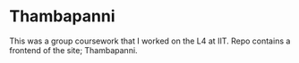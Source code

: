 # Thambapanni
This was a group coursework that I worked on the L4 at IIT. Repo contains a frontend of the site; Thambapanni.
